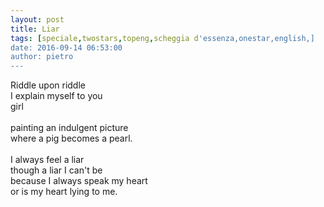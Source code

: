 ```yaml
---
layout: post
title: Liar
tags: [speciale,twostars,topeng,scheggia d'essenza,onestar,english,]
date: 2016-09-14 06:53:00
author: pietro
---
```

Riddle upon riddle<br/>I explain myself to you<br/>girl<br/><br/>painting an indulgent picture<br/>where a pig becomes a pearl.<br/><br/>I always feel a liar<br/>though a liar I can't be<br/>because I always speak my heart<br/>or is my heart lying to me.
